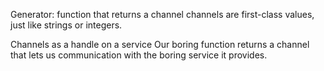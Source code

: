 
Generator: function that returns a channel
channels are first-class values, just like strings or integers.

Channels as a handle on a service
Our boring function returns a channel that lets us communication with the boring service it provides.
